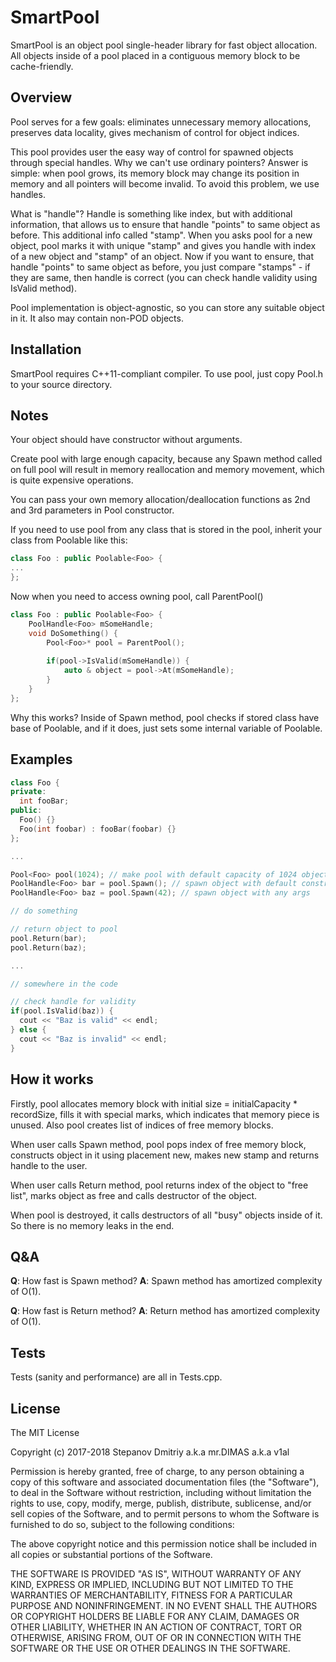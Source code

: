 # SmartPool

SmartPool is an object pool single-header library for fast object allocation. All objects inside of a pool placed in a contiguous memory block to be cache-friendly.

## Overview

Pool serves for a few goals: eliminates unnecessary memory allocations, preserves data locality, gives mechanism of control for object indices.

This pool provides user the easy way of control for spawned objects through special handles. Why we can't use ordinary pointers? Answer is simple: when pool grows, its memory block may change its position in memory and all pointers will become invalid. To avoid this problem, we use handles. 

What is "handle"? Handle is something like index, but with additional information, that allows us to ensure that handle "points" to same object as before. This additional info called "stamp". When you asks pool for a new object, pool marks it with unique "stamp" and gives you handle with index of a new object and "stamp" of an object. Now if you want to ensure, that handle "points" to same object as before, you just compare "stamps" - if they are same, then handle is correct (you can check handle validity using IsValid method).

Pool implementation is object-agnostic, so you can store any suitable object in it. It also may contain non-POD objects.

## Installation

SmartPool requires C++11-compliant compiler. To use pool, just copy Pool.h to your source directory.

## Notes
Your object should have constructor without arguments. 

Create pool with large enough capacity, because any Spawn method called on full pool will result in memory reallocation and memory movement, which is quite expensive operations.

You can pass your own memory allocation/deallocation functions as 2nd and 3rd parameters in Pool constructor.

If you need to use pool from any class that is stored in the pool, inherit your class from Poolable<T> like this:
```c++
class Foo : public Poolable<Foo> {
...
};
```
Now when you need to access owning pool, call ParentPool()
```c++
class Foo : public Poolable<Foo> {
	PoolHandle<Foo> mSomeHandle;
	void DoSomething() {
		Pool<Foo>* pool = ParentPool();
		
		if(pool->IsValid(mSomeHandle)) {
			auto & object = pool->At(mSomeHandle);
		}
	}
};
```
Why this works? Inside of Spawn method, pool checks if stored class have base of Poolable<T>, and if it does, just sets some internal variable of Poolable<T>. 

## Examples

```c++
class Foo {
private:
  int fooBar;
public:
  Foo() {}
  Foo(int foobar) : fooBar(foobar) {}
};

...

Pool<Foo> pool(1024); // make pool with default capacity of 1024 objects
PoolHandle<Foo> bar = pool.Spawn(); // spawn object with default constructor
PoolHandle<Foo> baz = pool.Spawn(42); // spawn object with any args

// do something

// return object to pool
pool.Return(bar);
pool.Return(baz);

...

// somewhere in the code

// check handle for validity
if(pool.IsValid(baz)) {
  cout << "Baz is valid" << endl;
} else {
  cout << "Baz is invalid" << endl;
}

```

## How it works
Firstly, pool allocates memory block with initial size = initialCapacity * recordSize, fills it with special marks, which indicates that memory piece is unused. Also pool creates list of indices of free memory blocks.

When user calls Spawn method, pool pops index of free memory block, constructs object in it using placement new, makes new stamp and returns handle to the user.

When user calls Return method, pool returns index of the object to "free list", marks object as free and calls destructor of the object.

When pool is destroyed, it calls destructors of all "busy" objects inside of it. So there is no memory leaks in the end.

## Q&A

**Q**: How fast is Spawn method?
**A**: Spawn method has amortized complexity of O(1).

**Q**: How fast is Return method?
**A**: Return method has amortized complexity of O(1).

## Tests

Tests (sanity and performance) are all in Tests.cpp.

## License

The MIT License

Copyright (c) 2017-2018 Stepanov Dmitriy a.k.a mr.DIMAS a.k.a v1al

Permission is hereby granted, free of charge, to any person obtaining a copy
of this software and associated documentation files (the "Software"), to deal
in the Software without restriction, including without limitation the rights
to use, copy, modify, merge, publish, distribute, sublicense, and/or sell
copies of the Software, and to permit persons to whom the Software is
furnished to do so, subject to the following conditions:

The above copyright notice and this permission notice shall be included in
all copies or substantial portions of the Software.

THE SOFTWARE IS PROVIDED "AS IS", WITHOUT WARRANTY OF ANY KIND, EXPRESS OR
IMPLIED, INCLUDING BUT NOT LIMITED TO THE WARRANTIES OF MERCHANTABILITY,
FITNESS FOR A PARTICULAR PURPOSE AND NONINFRINGEMENT. IN NO EVENT SHALL THE
AUTHORS OR COPYRIGHT HOLDERS BE LIABLE FOR ANY CLAIM, DAMAGES OR OTHER
LIABILITY, WHETHER IN AN ACTION OF CONTRACT, TORT OR OTHERWISE, ARISING FROM,
OUT OF OR IN CONNECTION WITH THE SOFTWARE OR THE USE OR OTHER DEALINGS IN
THE SOFTWARE.
